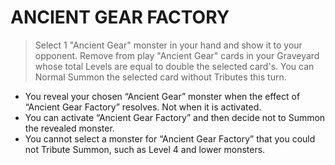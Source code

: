 # ANCIENT GEAR FACTORY

> Select 1 "Ancient Gear" monster in your hand and show it to your opponent. Remove from play "Ancient Gear" cards in your Graveyard whose total Levels are equal to double the selected card's. You can Normal Summon the selected card without Tributes this turn.

*   You reveal your chosen “Ancient Gear” monster when the effect of “Ancient Gear Factory” resolves. Not when it is activated.
*   You can activate “Ancient Gear Factory” and then decide not to Summon the revealed monster.
*   You cannot select a monster for “Ancient Gear Factory” that you could not Tribute Summon, such as Level 4 and lower monsters.
